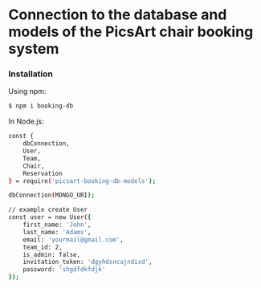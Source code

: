 # Connection to the database and models of the PiсsArt chair booking system



### Installation

Using npm:

```sh
$ npm i booking-db
```

In Node.js:

```sh
const { 
    dbConnection, 
    User, 
    Team,  
    Chair, 
    Reservation 
} = require('picsart-booking-db-models');

dbConnection(MONGO_URI);

// example create User
const user = new User({
    first_name: 'John',
    last_name: 'Adams',
    email: 'yourmail@gmail.com',
    team_id: 2,
    is_admin: false,
    invitation_token: 'dgyhdsncujndisd',
    password: 'shgdfdkfdjk'
});
